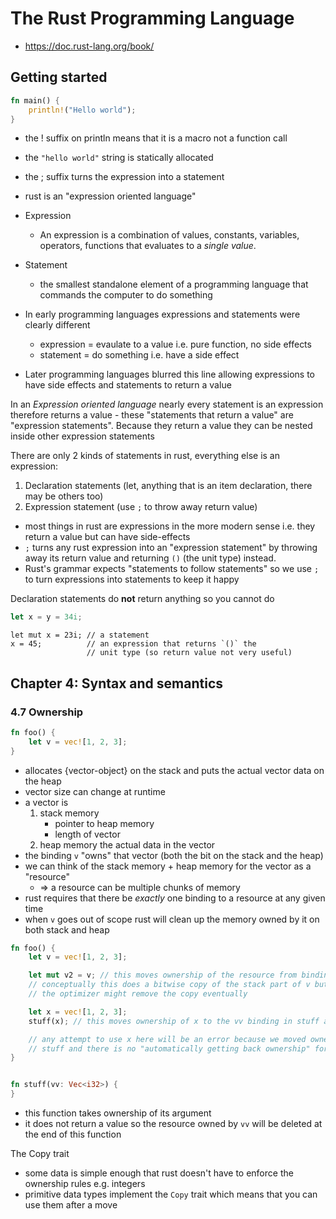 # The Rust Programming Language

- <https://doc.rust-lang.org/book/>

## Getting started

```rust
fn main() {
    println!("Hello world");
}
```

- the ! suffix on println means that it is a macro not a function call
- the `"hello world"` string is statically allocated
- the ; suffix turns the expression into a statement
- rust is an "expression oriented language"

- Expression
    - An expression is a combination of values, constants, variables, operators,
      functions that evaluates to a _single value_.
- Statement
    - the smallest standalone element of a programming language that commands
      the computer to do something
- In early programming languages expressions and statements were clearly
  different
    - expression = evaulate to a value i.e. pure function, no side effects
    - statement = do something i.e. have a side effect
- Later programming languages blurred this line allowing expressions to have
  side effects and statements to return a value

In an _Expression oriented language_ nearly every statement is an expression
therefore returns a value - these "statements that return a value" are
"expression statements". Because they return a value they can be nested inside
other expression statements

There are only 2 kinds of statements in rust, everything else is an expression:

1. Declaration statements (let, anything that is an item declaration, there may
   be others too)
2. Expression statement (use `;` to throw away return value)

- most things in rust are expressions in the more modern sense i.e. they return
  a value but can have side-effects
- `;` turns any rust expression into an "expression statement" by throwing away
  its return value and returning `()` (the unit type) instead.
- Rust's grammar expects "statements to follow statements" so we use `;` to turn
  expressions into statements to keep it happy

Declaration statements do **not** return anything so you cannot do

```rust
let x = y = 34i;
```

```
let mut x = 23i; // a statement
x = 45;          // an expression that returns `()` the
                 // unit type (so return value not very useful)
```

## Chapter 4: Syntax and semantics

### 4.7 Ownership

```rust
fn foo() {
    let v = vec![1, 2, 3];
}
```

- allocates {vector-object} on the stack and puts the actual vector data on the
  heap
- vector size can change at runtime
- a vector is
    1. stack memory
        - pointer to heap memory
        - length of vector
    2. heap memory the actual data in the vector
- the binding `v` "owns" that vector (both the bit on the stack and the heap)
- we can think of the stack memory + heap memory for the vector as a "resource"
    - => a resource can be multiple chunks of memory
- rust requires that there be _exactly_ one binding to a resource at any given
  time
- when `v` goes out of scope rust will clean up the memory owned by it on both
  stack and heap

```rust
fn foo() {
    let v = vec![1, 2, 3];

    let mut v2 = v; // this moves ownership of the resource from binding v to binding v2
    // conceptually this does a bitwise copy of the stack part of v but does not change the heap part
    // the optimizer might remove the copy eventually

    let x = vec![1, 2, 3];
    stuff(x); // this moves ownership of x to the vv binding in stuff and we don't get it back!

    // any attempt to use x here will be an error because we moved ownership to
    // stuff and there is no "automatically getting back ownership" for moves
}


fn stuff(vv: Vec<i32>) {
}
```

- this function takes ownership of its argument
- it does not return a value so the resource owned by `vv` will be deleted at
  the end of this function

The Copy trait

- some data is simple enough that rust doesn't have to enforce the ownership
  rules e.g. integers
- primitive data types implement the `Copy` trait which means that you can use
  them after a move
